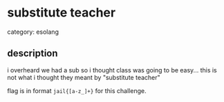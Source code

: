 # substitute teacher

category: esolang

## description

i overheard we had a sub so i thought class was going to be easy... this is not what i thought they meant by "substitute teacher"

flag is in format `jail{[a-z_]+}` for this challenge.

